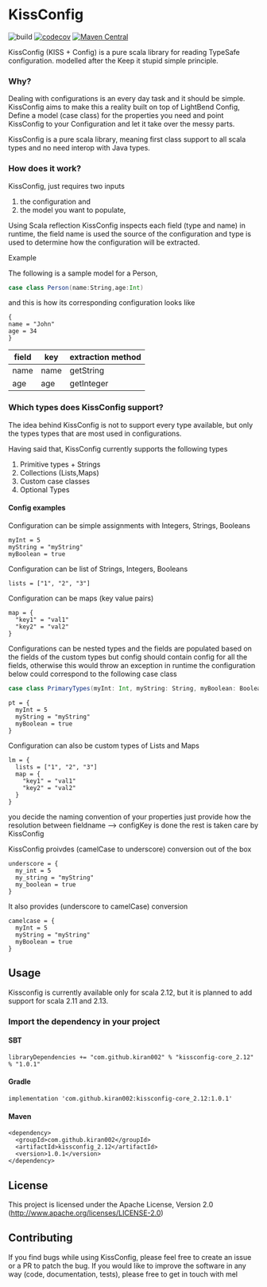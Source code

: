 # KissConfig    
![build](https://github.com/kiran002/kissconfig/workflows/build/badge.svg)
[![codecov](https://codecov.io/gh/kiran002/kissconfig/branch/master/graph/badge.svg)](https://codecov.io/gh/kiran002/kissconfig)
[![Maven Central](https://img.shields.io/maven-central/v/com.github.kiran002/kissconfig-core_2.12.svg?label=Maven%20Central)](https://search.maven.org/search?q=g:%22com.github.kiran002%22%20AND%20a:%22kissconfig-core_2.12%22)


KissConfig (KISS + Config) is a pure scala library for reading TypeSafe configuration. modelled after the Keep it stupid simple principle.

### Why? 

Dealing with configurations is an every day task and it should be simple. KissConfig aims to make this a reality built on top of LightBend Config, Define a model (case class) for the properties you need and point KissConfig to your Configuration and let it take over the messy parts. 

KissConfig is a pure scala library, meaning first class support to all scala types and no need interop with Java types.



### How does it work?

KissConfig, just requires two inputs 

  1. the configuration and 
  2. the model you want to populate,
  
Using Scala reflection KissConfig inspects each field (type and name) in runtime, the field name is used the source of the configuration and type is used to determine how the configuration will be extracted.

Example

The following is a sample model for a Person,

```scala
case class Person(name:String,age:Int)
```
and this is how its corresponding configuration looks like
```hocon
{
name = "John"
age = 34
}
```

field | key | extraction method
------|------|-------------------
name | name | getString
age | age | getInteger


### Which types does KissConfig support? 

The idea behind KissConfig is not to support every type available, but only the types types that are most used in configurations. 

Having said that, KissConfig currently supports the following types

 1. Primitive types + Strings
 2. Collections (Lists,Maps)
 3. Custom case classes
 4. Optional Types

#### Config examples


Configuration can be simple assignments with Integers, Strings, Booleans

```hocon
myInt = 5
myString = "myString"
myBoolean = true
```

Configuration can be list of Strings, Integers, Booleans

   ```hocon
   lists = ["1", "2", "3"]
   ```

Configuration can be maps (key value pairs)

```hocon
map = {
  "key1" = "val1"
  "key2" = "val2"
}
```

Configurations can be nested types and the fields are populated based on the fields of the custom types
but config should contain config for all the fields, otherwise this would throw an exception in runtime
the configuration below could correspond to the following case class
```scala
case class PrimaryTypes(myInt: Int, myString: String, myBoolean: Boolean)
```
```hocon
pt = {
  myInt = 5
  myString = "myString"
  myBoolean = true
}
```


Configuration can also be custom types of Lists and Maps
```hocon
lm = {
  lists = ["1", "2", "3"]
  map = {
    "key1" = "val1"
    "key2" = "val2"
  }
}
```

you decide the naming convention of your properties
just provide how the resolution between fieldname --> configKey is done
the rest is taken care by KissConfig

KissConfig proivdes (camelCase to underscore) conversion out of the box
```hocon
underscore = {
  my_int = 5
  my_string = "myString"
  my_boolean = true
}
```

It also provides (underscore to camelCase) conversion
```hocon
camelcase = {
  myInt = 5
  myString = "myString"
  myBoolean = true
}
```
## Usage

Kissconfig is currently available only for scala 2.12, but it is planned to add support for scala 2.11 and 2.13. 

### Import the dependency in your project

#### SBT
```
libraryDependencies += "com.github.kiran002" % "kissconfig-core_2.12" % "1.0.1"
```

#### Gradle

```
implementation 'com.github.kiran002:kissconfig-core_2.12:1.0.1'
```

#### Maven

```
<dependency>
  <groupId>com.github.kiran002</groupId>
  <artifactId>kissconfig_2.12</artifactId>
  <version>1.0.1</version>
</dependency>
```
## License

This project is licensed under the Apache License, Version 2.0 (http://www.apache.org/licenses/LICENSE-2.0)

## Contributing

If you find bugs while using KissConfig, please feel free to create an issue or a PR to patch the bug. If you would like to improve the software in any way (code, documentation, tests), please free to get in touch with mel


